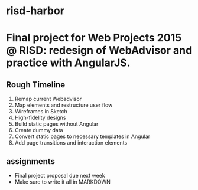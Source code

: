 # risd-harbor
Final project for Web Projects 2015 @ RISD: redesign of WebAdvisor and practice with AngularJS.
===================================================================

## Rough Timeline
1.	Remap current Webadvisor
2.	Map elements and restructure user flow
3.	Wireframes in Sketch
4.	High-fidelity designs
5.	Build static pages without Angular
6.	Create dummy data
7.	Convert static pages to necessary templates in Angular
8.	Add page transitions and interaction elements

## assignments
- Final project proposal due next week
- Make sure to write it all in MARKDOWN
